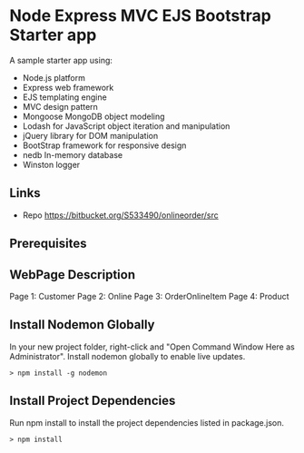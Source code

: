 # Node Express MVC EJS Bootstrap Starter app

A sample starter app using:

- Node.js platform
- Express web framework
- EJS templating engine
- MVC design pattern
- Mongoose MongoDB object modeling
- Lodash for JavaScript object iteration and manipulation 
- jQuery library for DOM manipulation
- BootStrap framework for responsive design
- nedb In-memory database
- Winston logger

## Links

- Repo <https://bitbucket.org/S533490/onlineorder/src>

## Prerequisites

## WebPage Description

Page 1:  Customer 
Page 2:  Online 
Page 3:  OrderOnlineItem
Page 4:  Product

## Install Nodemon Globally

In your new project folder, right-click and "Open Command Window Here as Administrator". Install nodemon globally to enable live updates.

```DOS
> npm install -g nodemon
```

## Install Project Dependencies

Run npm install to install the project dependencies listed in package.json.

```DOS
> npm install
